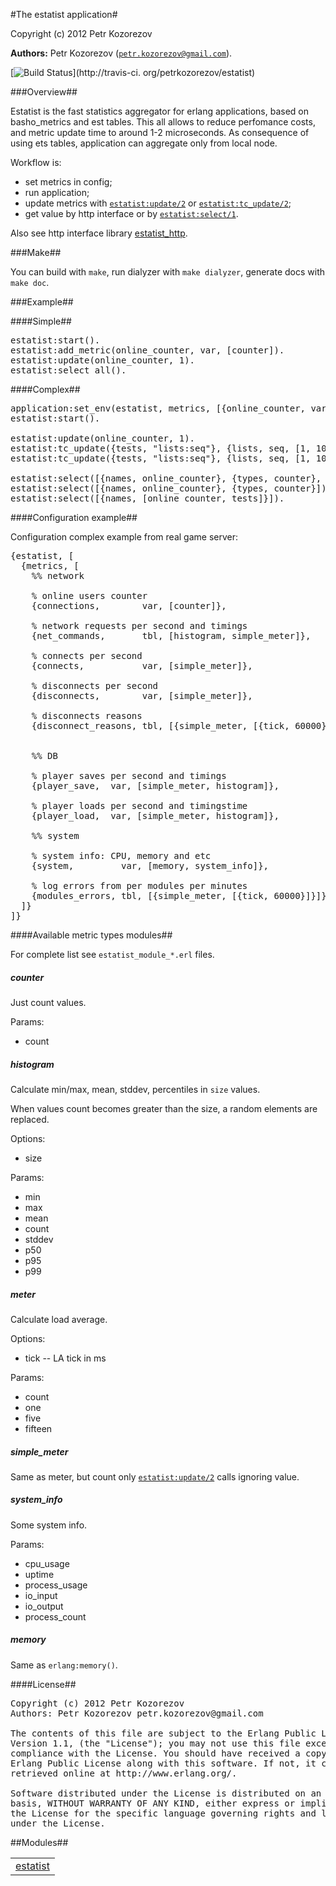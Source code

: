 

#The estatist application#


Copyright (c) 2012 Petr Kozorezov


__Authors:__ Petr Kozorezov ([`petr.kozorezov@gmail.com`](mailto:petr.kozorezov@gmail.com)).

[![Build Status](https://secure.travis-ci.org/petrkozorezov/estatist.png?branch=master "Build Status")](http://travis-ci.
org/petrkozorezov/estatist)


###<a name="Overview">Overview</a>##




Estatist is the fast statistics aggregator for erlang applications,
based on basho_metrics and est tables. This all allows to reduce perfomance costs,
and metric update time to around 1-2 microseconds.
As consequence of using ets tables, application can aggregate only from local node.



Workflow is:



* set metrics in config;
* run application;
* update metrics with [`estatist:update/2`](estatist.md#update-2) or [`estatist:tc_update/2`](estatist.md#tc_update-2);
* get value by http interface or by [`estatist:select/1`](estatist.md#select-1).



Also see http interface library [estatist_http](https://github.com/petrkozorezov/estatist_http).




###<a name="Make">Make</a>##




You can build with `make`, run dialyzer with `make dialyzer`, generate docs with `make doc`.




###<a name="Example">Example</a>##





####<a name="Simple">Simple</a>##



<pre>estatist:start().
estatist:add_metric(online_counter, var, [counter]).
estatist:update(online_counter, 1).
estatist:select_all().</pre>



####<a name="Complex">Complex</a>##


<pre>application:set_env(estatist, metrics, [{online_counter, var, [counter]}, {tests, tbl, [simple_meter, histogram]}, {system, var, [system_info]}]).
estatist:start().

estatist:update(online_counter, 1).
estatist:tc_update({tests, "lists:seq"}, {lists, seq, [1, 1000]}).
estatist:tc_update({tests, "lists:seq"}, {lists, seq, [1, 1000]}).

estatist:select([{names, online_counter}, {types, counter}, {params, count}]).
estatist:select([{names, online_counter}, {types, counter}]).
estatist:select([{names, [online_counter, tests]}]).</pre>




####<a name="Configuration_example">Configuration example</a>##





Configuration complex example from real game server:

<pre>{estatist, [
  {metrics, [
    %% network

    % online users counter
    {connections,        var, [counter]},

    % network requests per second and timings                 
    {net_commands,       tbl, [histogram, simple_meter]},

    % connects per second
    {connects,           var, [simple_meter]},

    % disconnects per second
    {disconnects,        var, [simple_meter]},

    % disconnects reasons
    {disconnect_reasons, tbl, [{simple_meter, [{tick, 60000}]}]}, 


    %% DB

    % player saves per second and timings
    {player_save,  var, [simple_meter, histogram]},

    % player loads per second and timingstime
    {player_load,  var, [simple_meter, histogram]},

    %% system

    % system info: CPU, memory and etc
    {system,         var, [memory, system_info]},

    % log errors from per modules per minutes
    {modules_errors, tbl, [{simple_meter, [{tick, 60000}]}]}
  ]}
]}</pre>



####<a name="Available_metric_types_modules">Available metric types modules</a>##




For complete list see `estatist_module_*.erl` files.



<h5><a name="counter">counter</a></h5>




Just count values.



Params:



* count



<h5><a name="histogram">histogram</a></h5>




Calculate min/max, mean, stddev, percentiles in `size` values.



When values count becomes greater than the size, a random elements are replaced.



Options:



* size



Params:



* min
* max
* mean
* count
* stddev
* p50
* p95
* p99



<h5><a name="meter">meter</a></h5>




Calculate load average.



Options:



* tick -- LA tick in ms



Params:



* count
* one
* five
* fifteen



<h5><a name="simple_meter">simple_meter</a></h5>




Same as meter, but count only [`estatist:update/2`](estatist.md#update-2) calls ignoring value.



<h5><a name="system_info">system_info</a></h5>




Some system info.



Params:



* cpu_usage
* uptime
* process_usage
* io_input
* io_output
* process_count


<h5><a name="memory">memory</a></h5>




Same as `erlang:memory()`.




####<a name="License">License</a>##


<pre>Copyright (c) 2012 Petr Kozorezov
Authors: Petr Kozorezov petr.kozorezov@gmail.com

The contents of this file are subject to the Erlang Public License,
Version 1.1, (the "License"); you may not use this file except in
compliance with the License. You should have received a copy of the
Erlang Public License along with this software. If not, it can be
retrieved online at http://www.erlang.org/.

Software distributed under the License is distributed on an "AS IS"
basis, WITHOUT WARRANTY OF ANY KIND, either express or implied. See
the License for the specific language governing rights and limitations
under the License.</pre>

##Modules##


<table width="100%" border="0" summary="list of modules">
<tr><td><a href="estatist.md" class="module">estatist</a></td></tr></table>

